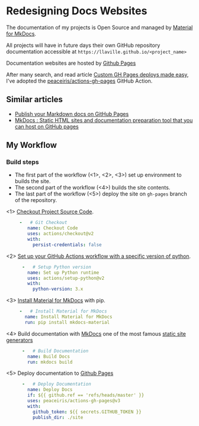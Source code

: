 # Redesigning Docs Websites

The documentation of my projects is Open Source and managed by [Material for MkDocs](https://squidfunk.github.io/mkdocs-material/).

All projects will have in future days their own GitHub repository documentation accessible at `https://llaville.github.io/<project_name>`

Documentation websites are hosted by [Github Pages](https://pages.github.com/)

After many search, and read article [Custom GH Pages deploys made easy](https://dev.to/michaelcurrin/github-pages-deploys-made-easy-343o),
I've adopted the [peaceiris/actions-gh-pages](https://github.com/peaceiris/actions-gh-pages) GitHub Action.

## Similar articles

- [Publish your Markdown docs on GitHub Pages](https://dev.to/ar2pi/publish-your-markdown-docs-on-github-pages-6pe)
- [MkDocs : Static HTML sites and documentation preparation tool that you can host on GitHub pages](https://dev.to/sandeepbalachandran/mkdocs-static-html-sites-and-documentation-preparation-tool-that-you-can-host-on-github-pages-262f)

## My Workflow

### Build steps

- The first part of the workflow (<1>, <2>, <3>) set up environment to builds the site.
- The second part of the workflow (<4>) builds the site contents.
- The last part of the workflow (<5>) deploy the site on `gh-pages` branch of the repository.

<1> [Checkout Project Source Code](https://github.com/actions/checkout).
```yaml
     -   # Git Checkout
        name: Checkout Code
        uses: actions/checkout@v2
        with:
          persist-credentials: false
```

<2> [Set up your GitHub Actions workflow with a specific version of python](https://github.com/actions/setup-python).
```yaml
      -   # Setup Python version
        name: Set up Python runtime
        uses: actions/setup-python@v2
        with:
          python-version: 3.x
```

<3> [Install Material for MkDocs](https://squidfunk.github.io/mkdocs-material/getting-started/#with-pip) with pip.
```yaml
     -   # Install Material for MkDocs
       name: Install Material for MkDocs
       run: pip install mkdocs-material
```

<4> Build documentation with [MkDocs](https://www.mkdocs.org/) one of the most famous [static site generators](https://jamstack.org/generators/)
```yaml
      -   # Build Documentation
        name: Build Docs
        run: mkdocs build
```

<5> Deploy documentation to [Github Pages](https://pages.github.com/)
```yaml
      -   # Deploy Documentation
        name: Deploy Docs
        if: ${{ github.ref == 'refs/heads/master' }}
        uses: peaceiris/actions-gh-pages@v3
        with:
          github_token: ${{ secrets.GITHUB_TOKEN }}
          publish_dir: ./site
```
